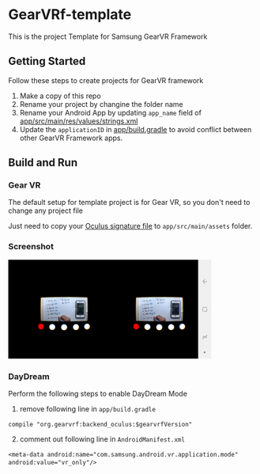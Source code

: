 # GearVRf-template
This is the project Template for Samsung GearVR Framework

## Getting Started
Follow these steps to create projects for GearVR framework
1. Make a copy of this repo
1. Rename your project by changine the folder name
1. Rename your Android App by updating `app_name` field of [app/src/main/res/values/strings.xml](https://github.com/nitosan/GearVRf-template/blob/master/app/src/main/res/values/strings.xml#L2)
1. Update the `applicationID` in [app/build.gradle](https://github.com/nitosan/GearVRf-template/blob/master/app/build.gradle#L19) to avoid conflict between other GearVR Framework apps.

## Build and Run

### Gear VR
The default setup for template project is for Gear VR, so you don't need to change any project file

Just need to copy your [Oculus signature file](https://developer.oculus.com/osig/) to `app/src/main/assets` folder.

### Screenshot
<img src="app/src/main/java/com/example/org/gvrfapplication/Images/45452598_471112056745507_4269471193309904896_n.jpg" height="200" >

### DayDream
Perform the following steps to enable DayDream Mode

1. remove following line in `app/build.gradle`

```
compile "org.gearvrf:backend_oculus:$gearvrfVersion"
```

2. comment out following line in `AndroidManifest.xml`

```
<meta-data android:name="com.samsung.android.vr.application.mode" android:value="vr_only"/>
```
